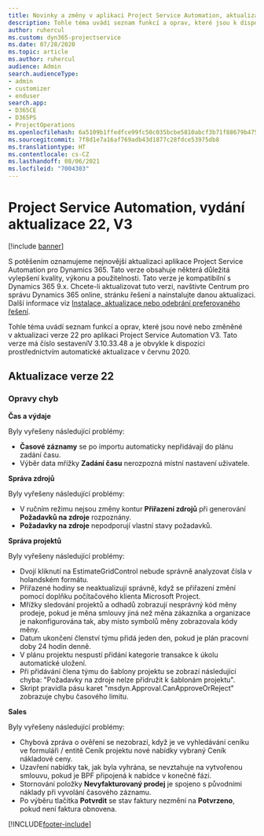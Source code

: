 ```yaml
---
title: Novinky a změny v aplikaci Project Service Automation, aktualizace verze 22, V3
description: Tohle téma uvádí seznam funkcí a oprav, které jsou k dispozici v Project Service Automation, aktualizace verze 22, V3.
author: ruhercul
ms.custom: dyn365-projectservice
ms.date: 07/28/2020
ms.topic: article
ms.author: ruhercul
audience: Admin
search.audienceType:
- admin
- customizer
- enduser
search.app:
- D365CE
- D365PS
- ProjectOperations
ms.openlocfilehash: 6a5109b1ffedfce99fc50c035bcbe5810abcf3b71f88679b47561d69daa9f3ab
ms.sourcegitcommit: 7f8d1e7a16af769adb43d1877c28fdce53975db8
ms.translationtype: HT
ms.contentlocale: cs-CZ
ms.lasthandoff: 08/06/2021
ms.locfileid: "7004303"
---
```

# <a name="project-service-automation-update-release-22-v3"></a>Project Service Automation, vydání aktualizace 22, V3

[!include [banner](../includes/psa-now-project-operations.md)]

S potěšením oznamujeme nejnovější aktualizaci aplikace Project Service Automation pro Dynamics 365. Tato verze obsahuje některá důležitá vylepšení kvality, výkonu a použitelnosti. Tato verze je kompatibilní s Dynamics 365 9.x. Chcete-li aktualizovat tuto verzi, navštivte Centrum pro správu Dynamics 365 online, stránku řešení a nainstalujte danou aktualizaci. Další informace viz [Instalace, aktualizace nebo odebrání preferovaného řešení](/power-platform/admin/install-remove-preferred-solution).

Tohle téma uvádí seznam funkcí a oprav, které jsou nové nebo změněné v aktualizaci verze 22 pro aplikaci Project Service Automation V3. Tato verze má číslo sestaveníV 3.10.33.48 a je obvykle k dispozici prostřednictvím automatické aktualizace v červnu 2020.

## <a name="update-release-22"></a>Aktualizace verze 22

### <a name="bug-fixes"></a>Opravy chyb



**Čas a výdaje**

Byly vyřešeny následující problémy:

- **Časové záznamy** se po importu automaticky nepřidávají do plánu zadání času.
- Výběr data mřížky **Zadání času** nerozpozná místní nastavení uživatele.

**Správa zdrojů**

Byly vyřešeny následující problémy:

- V ručním režimu nejsou změny kontur **Přiřazení zdrojů** při generování **Požadavků na zdroje** rozpoznány.
- **Požadavky na zdroje** nepodporují vlastní stavy požadavků.

**Správa projektů**

Byly vyřešeny následující problémy:

- Dvojí kliknutí na EstimateGridControl nebude správně analyzovat čísla v holandském formátu.
- Přiřazené hodiny se neaktualizují správně, když se přiřazení změní pomocí doplňku počítačového klienta Microsoft Project.
- Mřížky sledování projektů a odhadů zobrazují nesprávný kód měny prodeje, pokud je měna smlouvy jiná než měna zákazníka a organizace je nakonfigurována tak, aby místo symbolů měny zobrazovala kódy měny.
- Datum ukončení členství týmu přidá jeden den, pokud je plán pracovní doby 24 hodin denně.
- V plánu projektu nespustí přidání kategorie transakce k úkolu automatické uložení.
- Při přidávání člena týmu do šablony projektu se zobrazí následující chyba: "Požadavky na zdroje nelze přidružit k šablonám projektu". 
- Skript pravidla pásu karet "msdyn.Approval.CanApproveOrReject" zobrazuje chybu časového limitu.

**Sales**

Byly vyřešeny následující problémy:

- Chybová zpráva o ověření se nezobrazí, když je ve vyhledávání ceníku ve formuláři / entitě Ceník projektu nové nabídky vybraný Ceník nákladové ceny.
- Uzavření nabídky tak, jak byla vyhrána, se nevztahuje na vytvořenou smlouvu, pokud je BPF připojená k nabídce v konečné fázi.
- Stornování položky **Nevyfakturovaný prodej** je spojeno s původními náklady při vyvolání časového záznamu.
- Po výběru tlačítka **Potvrdit** se stav faktury nezmění na **Potvrzeno**, pokud není faktura obnovena.


[!INCLUDE[footer-include](../includes/footer-banner.md)]